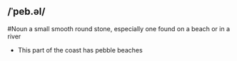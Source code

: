## /ˈpeb.əl/ 
#Noun
a small smooth round stone, especially one found on a beach or in a river

- This part of the coast has pebble beaches